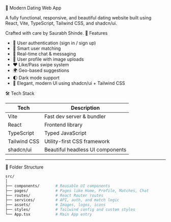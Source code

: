 💖 Modern Dating Web App

A fully functional, responsive, and beautiful dating website built using React, Vite, TypeScript, Tailwind CSS, and shadcn/ui.

Crafted with care by Saurabh Shinde.
 🚀 Features

- 🔐 User authentication (sign in / sign up)
- 🎯 Smart user matching
- 💌 Real-time chat & messaging
- 📸 User profile with image uploads
- ❤️ Like/Pass swipe system
- 🌍 Geo-based suggestions
- 🌓 Dark mode support
- 🎨 Elegant, modern UI using shadcn/ui + Tailwind CSS


 🛠️ Tech Stack

| Tech            | Description                        |
|-----------------|------------------------------------|
| Vite            | Fast dev server & bundler          |
| React           | Frontend library                   |
| TypeScript      | Typed JavaScript                   |
| Tailwind CSS    | Utility-first CSS framework        |
| shadcn/ui       | Beautiful headless UI components   |

---

 📁 Folder Structure

```bash
src/
│
├── components/       # Reusable UI components
├── pages/            # Pages like Home, Profile, Matches, Chat
├── routes/           # React Router routes
├── services/         # API, auth, and match logic
├── assets/           # Images, logos, icons
├── styles/           # Tailwind config and custom styles
└── App.tsx           # Main App entry

